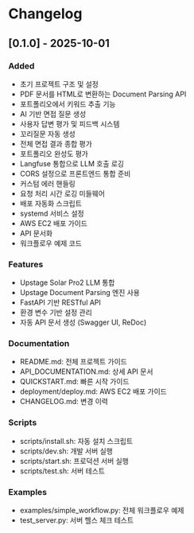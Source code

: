 # Changelog

## [0.1.0] - 2025-10-01

### Added

- 초기 프로젝트 구조 및 설정
- PDF 문서를 HTML로 변환하는 Document Parsing API
- 포트폴리오에서 키워드 추출 기능
- AI 기반 면접 질문 생성
- 사용자 답변 평가 및 피드백 시스템
- 꼬리질문 자동 생성
- 전체 면접 결과 종합 평가
- 포트폴리오 완성도 평가
- Langfuse 통합으로 LLM 호출 로깅
- CORS 설정으로 프론트엔드 통합 준비
- 커스텀 에러 핸들링
- 요청 처리 시간 로깅 미들웨어
- 배포 자동화 스크립트
- systemd 서비스 설정
- AWS EC2 배포 가이드
- API 문서화
- 워크플로우 예제 코드

### Features

- Upstage Solar Pro2 LLM 통합
- Upstage Document Parsing 엔진 사용
- FastAPI 기반 RESTful API
- 환경 변수 기반 설정 관리
- 자동 API 문서 생성 (Swagger UI, ReDoc)

### Documentation

- README.md: 전체 프로젝트 가이드
- API_DOCUMENTATION.md: 상세 API 문서
- QUICKSTART.md: 빠른 시작 가이드
- deployment/deploy.md: AWS EC2 배포 가이드
- CHANGELOG.md: 변경 이력

### Scripts

- scripts/install.sh: 자동 설치 스크립트
- scripts/dev.sh: 개발 서버 실행
- scripts/start.sh: 프로덕션 서버 실행
- scripts/test.sh: 서버 테스트

### Examples

- examples/simple_workflow.py: 전체 워크플로우 예제
- test_server.py: 서버 헬스 체크 테스트

